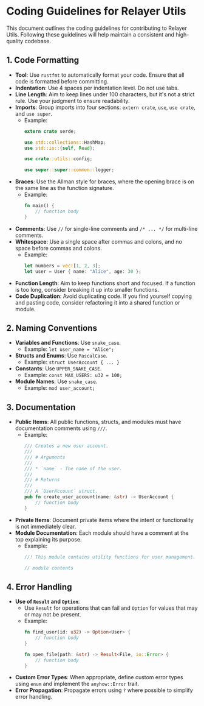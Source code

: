 # Coding Guidelines for Relayer Utils

This document outlines the coding guidelines for contributing to Relayer Utils. Following these guidelines will help maintain a consistent and high-quality codebase.

## 1. Code Formatting

- **Tool**: Use `rustfmt` to automatically format your code. Ensure that all code is formatted before committing.
- **Indentation**: Use 4 spaces per indentation level. Do not use tabs.
- **Line Length**: Aim to keep lines under 100 characters, but it's not a strict rule. Use your judgment to ensure readability.
- **Imports**: Group imports into four sections: `extern crate`, `use`, `use crate`, and `use super`.
  - Example:
    ```rust
    extern crate serde;
    
    use std::collections::HashMap;
    use std::io::{self, Read};
    
    use crate::utils::config;
    
    use super::super::common::logger;
    ```
- **Braces**: Use the Allman style for braces, where the opening brace is on the same line as the function signature.
    - Example:
        ```rust
        fn main() {
            // function body
        }
        ```
- **Comments**: Use `//` for single-line comments and `/* ... */` for multi-line comments.
- **Whitespace**: Use a single space after commas and colons, and no space before commas and colons.
    - Example:
        ```rust
        let numbers = vec![1, 2, 3];
        let user = User { name: "Alice", age: 30 };
        ```
- **Function Length**: Aim to keep functions short and focused. If a function is too long, consider breaking it up into smaller functions.
- **Code Duplication**: Avoid duplicating code. If you find yourself copying and pasting code, consider refactoring it into a shared function or module.

## 2. Naming Conventions

- **Variables and Functions**: Use `snake_case`.
    - Example: `let user_name = "Alice";`
- **Structs and Enums**: Use `PascalCase`.
    - Example: `struct UserAccount { ... }`
- **Constants**: Use `UPPER_SNAKE_CASE`.
    - Example: `const MAX_USERS: u32 = 100;`
- **Module Names**: Use `snake_case`.
    - Example: `mod user_account;`

## 3. Documentation

- **Public Items**: All public functions, structs, and modules must have documentation comments using `///`.
  - Example:
    ```rust
    /// Creates a new user account.
    ///
    /// # Arguments
    ///
    /// * `name` - The name of the user.
    ///
    /// # Returns
    ///
    /// A `UserAccount` struct.
    pub fn create_user_account(name: &str) -> UserAccount {
        // function body
    }
    ```
- **Private Items**: Document private items where the intent or functionality is not immediately clear.
- **Module Documentation**: Each module should have a comment at the top explaining its purpose.
  - Example:
    ```rust
    //! This module contains utility functions for user management.
    
    // module contents
    ```

## 4. Error Handling

- **Use of `Result` and `Option`**:
  - Use `Result` for operations that can fail and `Option` for values that may or may not be present.
  - Example:
    ```rust
    fn find_user(id: u32) -> Option<User> {
        // function body
    }
    
    fn open_file(path: &str) -> Result<File, io::Error> {
        // function body
    }
    ```
- **Custom Error Types**: When appropriate, define custom error types using `enum` and implement the `anyhow::Error` trait.
- **Error Propagation**: Propagate errors using `?` where possible to simplify error handling.


